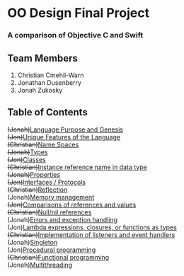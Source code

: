 # OO Design Final Project
### A comparison of Objective C and Swift

## Team Members
1. Christian Cmehil-Warn
2. Jonathan Dusenberry
3. Jonah Zukosky

## Table of Contents
~~(Jonah)~~[Language Purpose and Genesis](Markdown%20Files/Language%20Purpose%20and%20Genesis.md)  
~~(Jon)~~[Unique Features of the Language](Markdown%20Files/Unique%20Features%20of%20the%20Language.md)  
~~(Christian)~~[Name Spaces](Markdown%20Files/Name%20Spaces.md)  
~~(Jonah)~~[Types](Markdown%20Files/Types.md)  
~~(Jon)~~[Classes](Markdown%20Files/Classes.md)  
~~(Christian)~~[Instance reference name in data type](Markdown%20Files/Instance%20Reference%20Name%20in%20Data%20Type.md)  
~~(Jonah)~~[Properties](Markdown%20Files/Properties.md)  
~~(Jon)~~[Interfaces / Protocols](Markdown%20Files/Interfaces%20or%20Protocols.md)  
~~(Christian)~~[Reflection](Markdown%20Files/Reflection.md)  
(Jonah)[Memory management](Markdown%20Files/Memory%20Management.md)  
~~(Jon)~~[Comparisons of references and values](Markdown%20Files/Comparisons%20of%20References%20and%20Values.md)  
~~(Christian)~~[Null/nil references](Markdown%20Files/Null%20or%20nil%20references.md)  
(Jonah)[Errors and exception handling](Markdown%20Files/Errors%20and%20Exception%20Handling.md)  
(Jon)[Lambda expressions, closures, or functions as types](Markdown%20Files/Lambda%20expressions%20closures%20or%20functions%20as%20types.md)  
~~(Christian)~~[Implementation of listeners and event handlers](Markdown%20Files/Implementation%20of%20listeners%20and%20event%20handlers.md)  
(Jonah)[Singleton](Markdown%20Files/Singleton.md)  
(Jon)[Procedural programming](Markdown%20Files/Procedural%20Programming.md)  
~~(Christian)~~[Functional programming](Markdown%20Files/Functional%20Programming.md)   
(Jonah)[Multithreading](Markdown%20Files/Multithreading.md)  

